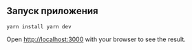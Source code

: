 ## Запуск приложения

`
yarn install
yarn dev
`

Open [http://localhost:3000](http://localhost:3000) with your browser to see the result.
